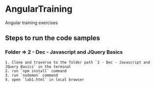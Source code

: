 # AngularTraining
Angular training exercises

## Steps to run the code samples 
### Folder => 2 - Dec - Javascript and JQuery Basics
    1. Clone and traverse to the folder path `2 - Dec - Javascript and JQuery Basics` in the terminal
    2. run `npm install` command
    3. run `nodemon` command
    4. open `lab1.html` in local browser
